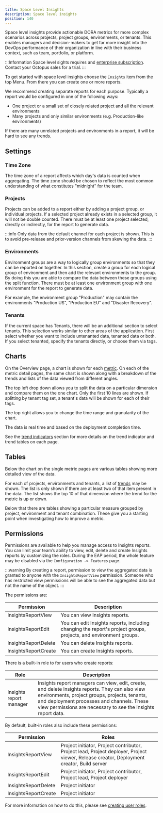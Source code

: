 ```yaml
---
title: Space Level Insights
description: Space level insights
position: 140
---
```


Space level insights provide actionable DORA metrics for more complex scenarios across projects, project groups, environments, or tenants. This enables managers and decision-makers to get far more insight into the DevOps performance of their organization in line with their business context, such as team, portfolio, or platform.

:::Information
Space level sights requires and [enterprise subscription](https://octopus.com/enterprise). Contact your Octopus sales for a trial.
:::

To get started with space level insights choose the `Insights` item from the top Menu. From there you can create one or more reports.

We recommend creating separate reports for each purpose. Typically a report would be configured in one of the following ways:
- One project or a small set of closely related project and all the relevant environments
- Many projects and only similar environments (e.g. Production-like environments)

If there are many unrelated projects and environments in a report, it will be hard to see any trends.

## Settings

### Time Zone

The time zone of a report affects which day's data is counted when aggregating. The time zone should be chosen to reflect the most
common understanding of what constitutes "midnight" for the team.

### Projects

Projects can be added to a report either by adding a project group, or individual projects. If a selected project already exists in a 
selected group, it will not be double counted. There must be at least one project selected, directly or indirectly, for the report to generate data.

:::info
Only data from the default channel for each project is shown. This is to avoid pre-release and prior-version channels from skewing the data.
:::

### Environments

Environment groups are a way to logically group environments so that they can be reported on together. In this section, create a group for each logical group of environment and then add the relevant environments to the group. By doing this you are able to compare the data between these groups using the split function. There must be at least one environment group with one environment for the report to generate data.

For example, the environment group "Production" may contain the environments "Production US", "Production EU" and "Disaster Recovery".

### Tenants

If the current space has Tenants, there will be an additional section to select tenants. This selection works similar to other areas of the application. First select whether you want to include untenanted data, tenanted data or both. If you select tenanted, specify the tenants directly, or choose them via tags.

## Charts

On the Overview page, a chart is shown for each [metric](metrics.md). On each of the metric detail pages, the same chart is shown along with a breakdown of the trends and lists of the data viewed from different angles.

The top left drop down allows you to split the data on a particular dimension and compare them on the one chart. Only the first 10 lines are shown. If splitting by tenant tag set, a tenant's data will be shown for each of their tags.

The top right allows you to change the time range and granularity of the chart.

The data is real time and based on the deployment completion time.

See the [trend indicators](trend-indicators.md) section for more details on the trend indicator and trend tables on each page.


## Tables

Below the chart on the single metric pages are various tables showing more detailed view of the data.

For each of projects, environments and tenants, a list of [trends](trend-indicators.md) may be shown. The list is only shown if there are at least two of that item present in the data. The list shows the top 10 of that dimension where the trend for the metric is up or down.

Below that there are tables showing a particular measure grouped by project, environment and tenant combination. These give you a starting point when investigating how to improve a metric.

## Permissions

Permissions are available to help you manage access to Insights reports. You can limit your team’s ability to view, edit, delete and create Insights reports by customizing the roles. During the EAP period, the whole feature may be disabled via the `Configuration -> Features` page.

:::warning
By creating a report, permission to view the aggregated data is granted to anyone with the `InsightsReportView` permission. Someone  who has restricted view permissions will be able to see the aggregated data but not the name of the object.
:::

The permissions are:

| Permission           | Description            |
| -------------------- | ---------------------- |
| InsightsReportView   | You can view Insights reports. |
| InsightsReportEdit   | You can edit Insights reports, including changing the report's project groups, projects, and environment groups. |
| InsightsReportDelete | You can delete Insights reports. |
| InsightsReportCreate | You can create Insights reports. |

There is a built-in role to for users who create reports:

| Role                    | Description            |
| ----------------------- | ---------------------- |
| Insights report manager | Insights report managers can view, edit, create, and delete Insights reports.  They can also view environments, project groups, projects, tenants, and deployment processes and channels. These view permissions are necessary to see the Insights report data. |

By default, built-in roles also include these permissions:

| Permission           | Roles            |
| -------------------- | ---------------------- |
| InsightsReportView   | Project initiator, Project contributor, Project lead, Project deployer, Project viewer, Release creator, Deployment creator, Build server |
| InsightsReportEdit   | Project initiator, Project contributor, Project lead, Project deployer |
| InsightsReportDelete | Project initiator |
| InsightsReportCreate | Project initiator |

For more information on how to do this, please see [creating user roles](https://octopus.com/docs/security/users-and-teams/user-roles#UserRoles-CreatingUserRoles).